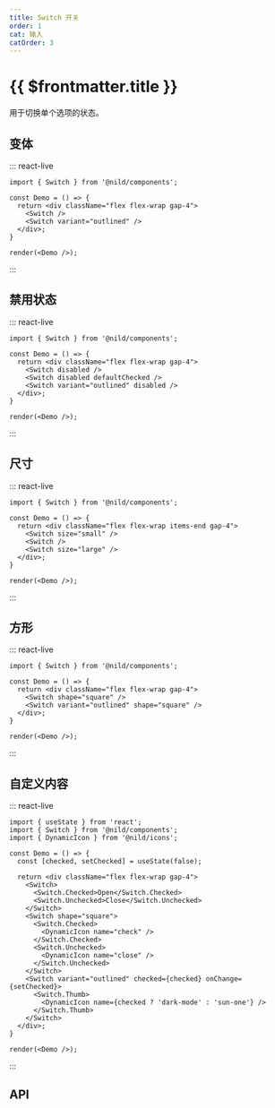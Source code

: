 ```yaml
---
title: Switch 开关
order: 1
cat: 输入
catOrder: 3
---
```


# {{ $frontmatter.title }}

用于切换单个选项的状态。

## 变体

::: react-live
```tsx
import { Switch } from '@nild/components';

const Demo = () => {
  return <div className="flex flex-wrap gap-4">
    <Switch />
    <Switch variant="outlined" />
  </div>;
}

render(<Demo />);
```
:::

## 禁用状态

::: react-live
```tsx
import { Switch } from '@nild/components';

const Demo = () => {
  return <div className="flex flex-wrap gap-4">
    <Switch disabled />
    <Switch disabled defaultChecked />
    <Switch variant="outlined" disabled />
  </div>;
}

render(<Demo />);
```
:::

## 尺寸

::: react-live
```tsx
import { Switch } from '@nild/components';

const Demo = () => {
  return <div className="flex flex-wrap items-end gap-4">
    <Switch size="small" />
    <Switch />
    <Switch size="large" />
  </div>;
}

render(<Demo />);
```
:::

## 方形

::: react-live
```tsx
import { Switch } from '@nild/components';

const Demo = () => {
  return <div className="flex flex-wrap gap-4">
    <Switch shape="square" />
    <Switch variant="outlined" shape="square" />
  </div>;
}

render(<Demo />);
```
:::

## 自定义内容

::: react-live
```tsx
import { useState } from 'react';
import { Switch } from '@nild/components';
import { DynamicIcon } from '@nild/icons';

const Demo = () => {
  const [checked, setChecked] = useState(false);

  return <div className="flex flex-wrap gap-4">
    <Switch>
      <Switch.Checked>Open</Switch.Checked>
      <Switch.Unchecked>Close</Switch.Unchecked>
    </Switch>
    <Switch shape="square">
      <Switch.Checked>
        <DynamicIcon name="check" />
      </Switch.Checked>
      <Switch.Unchecked>
        <DynamicIcon name="close" />
      </Switch.Unchecked>
    </Switch>
    <Switch variant="outlined" checked={checked} onChange={setChecked}>
      <Switch.Thumb>
        <DynamicIcon name={checked ? 'dark-mode' : 'sun-one'} />
      </Switch.Thumb>
    </Switch>
  </div>;
}

render(<Demo />);
```
:::

## API

<!--@include: ../../../../packages/components/src/switch/API.zh-CN.md-->
